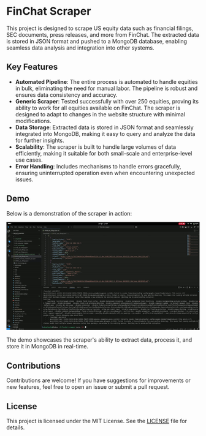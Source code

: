 # FinChat Scraper

This project is designed to scrape US equity data such as financial filings, SEC documents, press releases, and more from FinChat. The extracted data is stored in JSON format and pushed to a MongoDB database, enabling seamless data analysis and integration into other systems.

## Key Features

- **Automated Pipeline**: The entire process is automated to handle equities in bulk, eliminating the need for manual labor. The pipeline is robust and ensures data consistency and accuracy.
- **Generic Scraper**: Tested successfully with over 250 equities, proving its ability to work for all equities available on FinChat. The scraper is designed to adapt to changes in the website structure with minimal modifications.
- **Data Storage**: Extracted data is stored in JSON format and seamlessly integrated into MongoDB, making it easy to query and analyze the data for further insights.
- **Scalability**: The scraper is built to handle large volumes of data efficiently, making it suitable for both small-scale and enterprise-level use cases.
- **Error Handling**: Includes mechanisms to handle errors gracefully, ensuring uninterrupted operation even when encountering unexpected issues.

## Demo

Below is a demonstration of the scraper in action:

![FinChat Scraper Demo](assets/demo.gif)

The demo showcases the scraper's ability to extract data, process it, and store it in MongoDB in real-time.

## Contributions

Contributions are welcome! If you have suggestions for improvements or new features, feel free to open an issue or submit a pull request.

## License

This project is licensed under the MIT License. See the [LICENSE](LICENSE) file for details.
